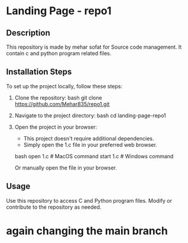 # Landing Page - repo1

## Description

This repository is made by mehar sofat for Source code management. It contain c and python program related files.

## Installation Steps

To set up the project locally, follow these steps:

1. Clone the repository:
    bash
    git clone https://github.com/Mehar835/repo1.git
    

2. Navigate to the project directory:
    bash
    cd landing-page-repo1
    

3. Open the project in your browser:
    - This project doesn't require additional dependencies.
    - Simply open the 1.c file in your preferred web browser.
    
    bash
    open 1.c  # MacOS command
    start 1.c # Windows command
    

    Or manually open the file in your browser.

## Usage

Use this repository to access C and Python program files.
Modify or contribute to the repository as needed.

# again changing the main branch